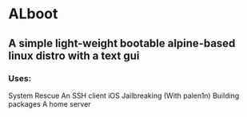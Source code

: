 # ALboot
## A simple light-weight bootable alpine-based linux distro with a text gui 
### Uses:
System Rescue
An SSH client
iOS Jailbreaking (With palen1n)
Building packages
A home server




